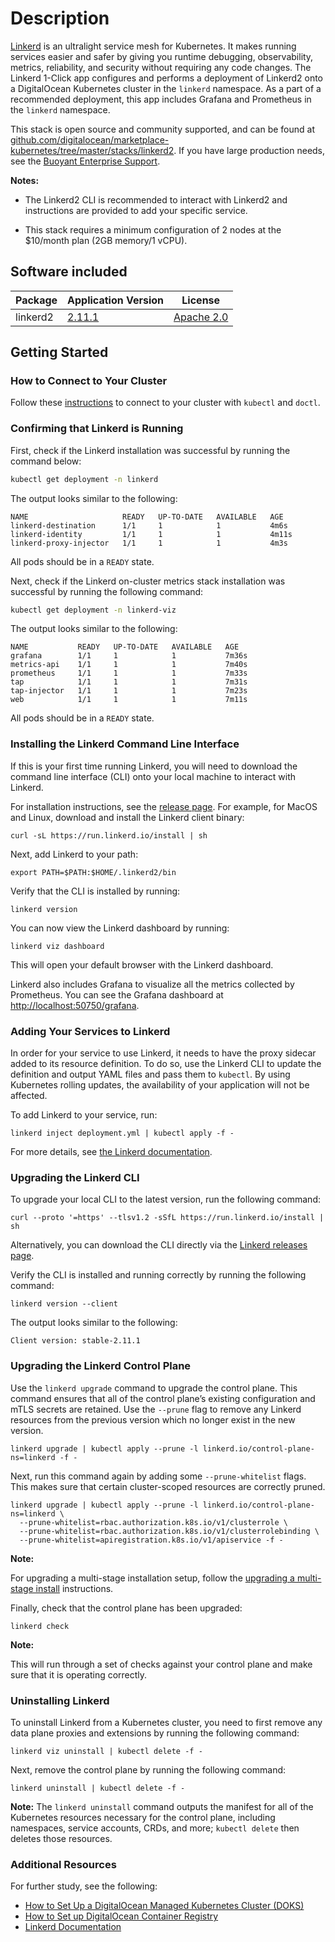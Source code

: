 # Description

[Linkerd](https://linkerd.io/?utm_source=DigitalOcean&utm_campaign=Marketplace) is an ultralight service mesh for Kubernetes. It makes running services easier and safer by giving you runtime debugging, observability, metrics, reliability, and security without requiring any code changes. The Linkerd 1-Click app configures and performs a deployment of Linkerd2 onto a DigitalOcean Kubernetes cluster in the `linkerd` namespace. As a part of a recommended deployment, this app includes Grafana and Prometheus in the `linkerd` namespace.

This stack is open source and community supported, and can be found at [github.com/digitalocean/marketplace-kubernetes/tree/master/stacks/linkerd2](https://github.com/digitalocean/marketplace-kubernetes/tree/master/stacks/linkerd2). If you have large production needs, see the [Buoyant Enterprise Support](https://buoyant.io/commercial-support/?utm_source=DigitalOcean&utm_campaign=Marketplace).

**Notes:** 

- The Linkerd2 CLI is recommended to interact with Linkerd2 and instructions are provided to add your specific service.

- This stack requires a minimum configuration of 2 nodes at the $10/month plan (2GB memory/1 vCPU).

## Software included

| Package               | Application Version   |License                                                                                    |
| ---| ---- | ------------- |
| linkerd2 | [2.11.1](https://github.com/linkerd/linkerd2/releases/tag/stable-2.11.1) | [Apache 2.0](https://github.com/linkerd/linkerd2/blob/master/LICENSE) |

## Getting Started

### How to Connect to Your Cluster

Follow these [instructions](https://www.digitalocean.com/docs/kubernetes/how-to/connect-to-cluster/) to connect to your cluster with `kubectl` and `doctl`.

### Confirming that Linkerd is Running

First, check if the Linkerd installation was successful by running the command below:

```bash
kubectl get deployment -n linkerd
```

The output looks similar to the following:

```text
NAME                     READY   UP-TO-DATE   AVAILABLE   AGE
linkerd-destination      1/1     1            1           4m6s
linkerd-identity         1/1     1            1           4m11s
linkerd-proxy-injector   1/1     1            1           4m3s
```
All pods should be in a `READY` state.
  
Next, check if the Linkerd on-cluster metrics stack installation was successful by running the following command:

```bash
kubectl get deployment -n linkerd-viz
```

The output looks similar to the following:

```text
NAME           READY   UP-TO-DATE   AVAILABLE   AGE
grafana        1/1     1            1           7m36s
metrics-api    1/1     1            1           7m40s
prometheus     1/1     1            1           7m33s
tap            1/1     1            1           7m31s
tap-injector   1/1     1            1           7m23s
web            1/1     1            1           7m11s
```

All pods should be in a `READY` state.
  
### Installing the Linkerd Command Line Interface

If this is your first time running Linkerd, you will need to download the command line interface (CLI) onto your local machine to interact with Linkerd.

For installation instructions, see the [release page](https://github.com/linkerd/linkerd2/releases/). For example, for MacOS and Linux, download and install the Linkerd client binary:

```console
curl -sL https://run.linkerd.io/install | sh
```

Next, add Linkerd to your path:

```console
export PATH=$PATH:$HOME/.linkerd2/bin
```

Verify that the CLI is installed by running:

```console
linkerd version
```

You can now view the Linkerd dashboard by running:

```console
linkerd viz dashboard
```

This will open your default browser with the Linkerd dashboard.

Linkerd also includes Grafana to visualize all the metrics collected by Prometheus. You can see the Grafana dashboard at <http://localhost:50750/grafana>.

### Adding Your Services to Linkerd

In order for your service to use Linkerd, it needs to have the proxy sidecar added to its resource definition. To do so, use the Linkerd CLI to update the definition and output YAML files and pass them to `kubectl`. By using Kubernetes rolling updates, the availability of your application will not be affected.

To add Linkerd to your service, run:

```console
linkerd inject deployment.yml | kubectl apply -f -
```

For more details, see [the Linkerd documentation](https://linkerd.io/2.11/tasks/adding-your-service/#).

### Upgrading the Linkerd CLI

To upgrade your local CLI to the latest version, run the following command:

```console
curl --proto '=https' --tlsv1.2 -sSfL https://run.linkerd.io/install | sh
```

Alternatively, you can download the CLI directly via the [Linkerd releases page](https://github.com/linkerd/linkerd2/releases/).

Verify the CLI is installed and running correctly by running the following command:

```console
linkerd version --client
```

The output looks similar to the following:

```text
Client version: stable-2.11.1
```

### Upgrading the Linkerd Control Plane

Use the `linkerd upgrade` command to upgrade the control plane. This command ensures that all of the control plane’s existing configuration and mTLS secrets are retained. Use the `--prune` flag to remove any Linkerd resources from the previous version which no longer exist in the new version.

```console
linkerd upgrade | kubectl apply --prune -l linkerd.io/control-plane-ns=linkerd -f -
```

Next, run this command again by adding some `--prune-whitelist` flags. This makes sure that certain cluster-scoped resources are correctly pruned.

```console
linkerd upgrade | kubectl apply --prune -l linkerd.io/control-plane-ns=linkerd \
  --prune-whitelist=rbac.authorization.k8s.io/v1/clusterrole \
  --prune-whitelist=rbac.authorization.k8s.io/v1/clusterrolebinding \
  --prune-whitelist=apiregistration.k8s.io/v1/apiservice -f -
```

**Note:**

For upgrading a multi-stage installation setup, follow the [upgrading a multi-stage install](https://linkerd.io/2.11/tasks/upgrade/#upgrading-a-multi-stage-install) instructions.

Finally, check that the control plane has been upgraded:

```console
linkerd check
```

**Note:**

This will run through a set of checks against your control plane and make sure that it is operating correctly.

### Uninstalling Linkerd

To uninstall Linkerd from a Kubernetes cluster, you need to first remove any data plane proxies and extensions by running the following command:

```console
linkerd viz uninstall | kubectl delete -f -
```

Next, remove the control plane by running the following command:

```console
linkerd uninstall | kubectl delete -f -
```

**Note:** The `linkerd uninstall` command outputs the manifest for all of the Kubernetes resources necessary for the control plane, including namespaces, service accounts, CRDs, and more; `kubectl delete` then deletes those resources.

### Additional Resources

For further study, see the following:

- [How to Set Up a DigitalOcean Managed Kubernetes Cluster (DOKS)](https://github.com/digitalocean/Kubernetes-Starter-Kit-Developers/tree/main/01-setup-DOKS#how-to-set-up-a-digitalocean-managed-kubernetes-cluster-doks)
- [How to Set up DigitalOcean Container Registry](https://github.com/digitalocean/Kubernetes-Starter-Kit-Developers/tree/main/02-setup-DOCR#how-to-set-up-digitalocean-container-registry)
- [Linkerd Documentation](https://linkerd.io/2.11/overview/)
